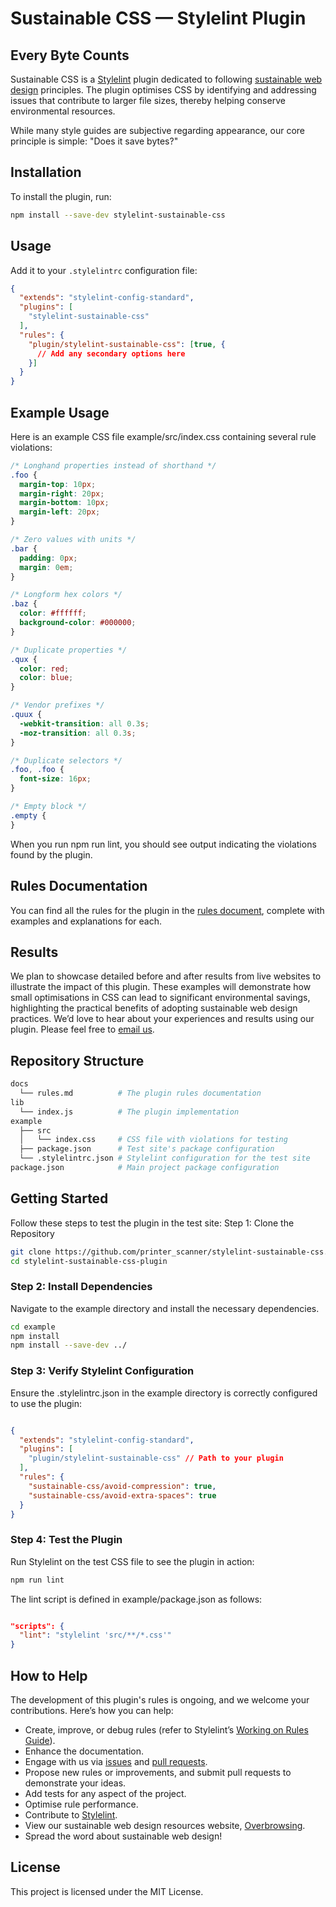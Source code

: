 
# **Sustainable CSS — Stylelint Plugin**

## Every Byte Counts

Sustainable CSS is a [Stylelint](https://stylelint.io) plugin dedicated to following [sustainable web design](https://sustainablewebdesign.org) principles. The plugin optimises CSS by identifying and addressing issues that contribute to larger file sizes, thereby helping conserve environmental resources.

While many style guides are subjective regarding appearance, our core principle is simple: "Does it save bytes?"

## Installation

To install the plugin, run:

```sh
npm install --save-dev stylelint-sustainable-css
```

## Usage

Add it to your `.stylelintrc` configuration file:

```json
{
  "extends": "stylelint-config-standard",
  "plugins": [
    "stylelint-sustainable-css"
  ],
  "rules": {
    "plugin/stylelint-sustainable-css": [true, {
      // Add any secondary options here
    }]
  }
}
```

## Example Usage

Here is an example CSS file example/src/index.css containing several rule violations:

```css
/* Longhand properties instead of shorthand */
.foo {
  margin-top: 10px;
  margin-right: 20px;
  margin-bottom: 10px;
  margin-left: 20px;
}

/* Zero values with units */
.bar {
  padding: 0px;
  margin: 0em;
}

/* Longform hex colors */
.baz {
  color: #ffffff;
  background-color: #000000;
}

/* Duplicate properties */
.qux {
  color: red;
  color: blue;
}

/* Vendor prefixes */
.quux {
  -webkit-transition: all 0.3s;
  -moz-transition: all 0.3s;
}

/* Duplicate selectors */
.foo, .foo {
  font-size: 16px;
}

/* Empty block */
.empty {
}
```

When you run npm run lint, you should see output indicating the violations found by the plugin.

## Rules Documentation

You can find all the rules for the plugin in the [rules document](https://github.com/printerscanner/stylelint-sustainable-css/blob/main/docs/rules.md), complete with examples and explanations for each.

## Results

We plan to showcase detailed before and after results from live websites to illustrate the impact of this plugin. These examples will demonstrate how small optimisations in CSS can lead to significant environmental savings, highlighting the practical benefits of adopting sustainable web design practices. We’d love to hear about your experiences and results using our plugin. Please feel free to [email us](mailto:research@headless.horse).

## Repository Structure
```bash
docs
  └── rules.md          # The plugin rules documentation
lib
  └── index.js          # The plugin implementation
example
  ├── src
  │   └── index.css     # CSS file with violations for testing
  ├── package.json      # Test site's package configuration
  └── .stylelintrc.json # Stylelint configuration for the test site
package.json            # Main project package configuration
```

## Getting Started

Follow these steps to test the plugin in the test site:
Step 1: Clone the Repository

```sh
git clone https://github.com/printer_scanner/stylelint-sustainable-css.git
cd stylelint-sustainable-css-plugin
```

### Step 2: Install Dependencies

Navigate to the example directory and install the necessary dependencies.

```sh
cd example
npm install
npm install --save-dev ../ 
```

### Step 3: Verify Stylelint Configuration

Ensure the .stylelintrc.json in the example directory is correctly configured to use the plugin:

```json

{
  "extends": "stylelint-config-standard",
  "plugins": [
    "plugin/stylelint-sustainable-css" // Path to your plugin
  ],
  "rules": {
    "sustainable-css/avoid-compression": true,
    "sustainable-css/avoid-extra-spaces": true
  }
}
```

### Step 4: Test the Plugin

Run Stylelint on the test CSS file to see the plugin in action:

```sh
npm run lint
```

The lint script is defined in example/package.json as follows:

```json

"scripts": {
  "lint": "stylelint 'src/**/*.css'"
}
```

## How to Help

The development of this plugin's rules is ongoing, and we welcome your contributions. Here’s how you can help:

- Create, improve, or debug rules (refer to Stylelint’s [Working on Rules Guide](https://github.com/stylelint/stylelint/blob/master/docs/developer-guide/rules.md)).
- Enhance the documentation.
- Engage with us via [issues](https://github.com/printerscanner/stylelint-sustainable-css/issues) and [pull requests](https://github.com/printerscanner/stylelint-sustainable-css/pulls).
- Propose new rules or improvements, and submit pull requests to demonstrate your ideas.
- Add tests for any aspect of the project.
- Optimise rule performance.
- Contribute to [Stylelint](https://github.com/stylelint/stylelint).
- View our sustainable web design resources website, [Overbrowsing](https://overbrowsing.com/).
- Spread the word about sustainable web design!

## License
This project is licensed under the MIT License.
